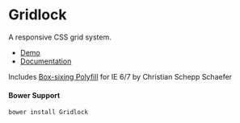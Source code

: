 # Gridlock

A responsive CSS grid system.

- [Demo](http://www.benplum.com/components/Gridlock/demo/gridlock-12.html)
- [Documentation](http://www.benplum.com/projects/gridlock/)

Includes [Box-sixing Polyfill](https://github.com/Schepp/box-sizing-polyfill) for IE 6/7 by Christian Schepp Schaefer

#### Bower Support

`bower install Gridlock`